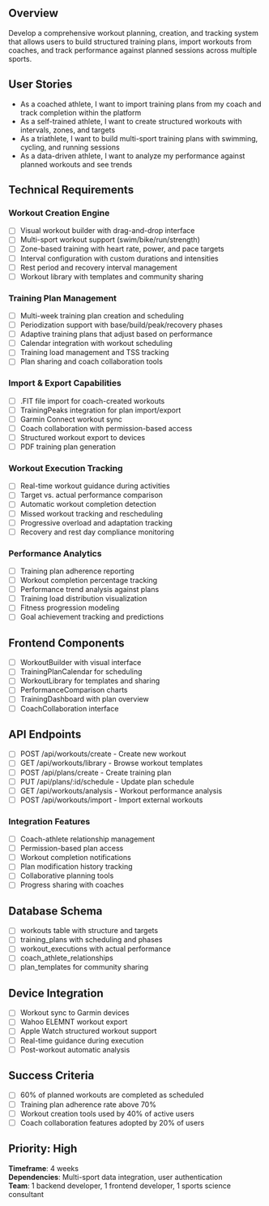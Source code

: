 ## Overview
Develop a comprehensive workout planning, creation, and tracking system that allows users to build structured training plans, import workouts from coaches, and track performance against planned sessions across multiple sports.

## User Stories
- As a coached athlete, I want to import training plans from my coach and track completion within the platform
- As a self-trained athlete, I want to create structured workouts with intervals, zones, and targets
- As a triathlete, I want to build multi-sport training plans with swimming, cycling, and running sessions
- As a data-driven athlete, I want to analyze my performance against planned workouts and see trends

## Technical Requirements

### Workout Creation Engine
- [ ] Visual workout builder with drag-and-drop interface
- [ ] Multi-sport workout support (swim/bike/run/strength)
- [ ] Zone-based training with heart rate, power, and pace targets
- [ ] Interval configuration with custom durations and intensities
- [ ] Rest period and recovery interval management
- [ ] Workout library with templates and community sharing

### Training Plan Management
- [ ] Multi-week training plan creation and scheduling
- [ ] Periodization support with base/build/peak/recovery phases
- [ ] Adaptive training plans that adjust based on performance
- [ ] Calendar integration with workout scheduling
- [ ] Training load management and TSS tracking
- [ ] Plan sharing and coach collaboration tools

### Import & Export Capabilities
- [ ] .FIT file import for coach-created workouts
- [ ] TrainingPeaks integration for plan import/export
- [ ] Garmin Connect workout sync
- [ ] Coach collaboration with permission-based access
- [ ] Structured workout export to devices
- [ ] PDF training plan generation

### Workout Execution Tracking
- [ ] Real-time workout guidance during activities
- [ ] Target vs. actual performance comparison
- [ ] Automatic workout completion detection
- [ ] Missed workout tracking and rescheduling
- [ ] Progressive overload and adaptation tracking
- [ ] Recovery and rest day compliance monitoring

### Performance Analytics
- [ ] Training plan adherence reporting
- [ ] Workout completion percentage tracking
- [ ] Performance trend analysis against plans
- [ ] Training load distribution visualization
- [ ] Fitness progression modeling
- [ ] Goal achievement tracking and predictions

## Frontend Components
- [ ] WorkoutBuilder with visual interface
- [ ] TrainingPlanCalendar for scheduling
- [ ] WorkoutLibrary for templates and sharing
- [ ] PerformanceComparison charts
- [ ] TrainingDashboard with plan overview
- [ ] CoachCollaboration interface

## API Endpoints
- [ ] POST /api/workouts/create - Create new workout
- [ ] GET /api/workouts/library - Browse workout templates
- [ ] POST /api/plans/create - Create training plan
- [ ] PUT /api/plans/:id/schedule - Update plan schedule
- [ ] GET /api/workouts/analysis - Workout performance analysis
- [ ] POST /api/workouts/import - Import external workouts

### Integration Features
- [ ] Coach-athlete relationship management
- [ ] Permission-based plan access
- [ ] Workout completion notifications
- [ ] Plan modification history tracking
- [ ] Collaborative planning tools
- [ ] Progress sharing with coaches

## Database Schema
- [ ] workouts table with structure and targets
- [ ] training_plans with scheduling and phases
- [ ] workout_executions with actual performance
- [ ] coach_athlete_relationships
- [ ] plan_templates for community sharing

## Device Integration
- [ ] Workout sync to Garmin devices
- [ ] Wahoo ELEMNT workout export
- [ ] Apple Watch structured workout support
- [ ] Real-time guidance during execution
- [ ] Post-workout automatic analysis

## Success Criteria
- [ ] 60% of planned workouts are completed as scheduled
- [ ] Training plan adherence rate above 70%
- [ ] Workout creation tools used by 40% of active users
- [ ] Coach collaboration features adopted by 20% of users

## Priority: High
**Timeframe**: 4 weeks  
**Dependencies**: Multi-sport data integration, user authentication  
**Team**: 1 backend developer, 1 frontend developer, 1 sports science consultant
